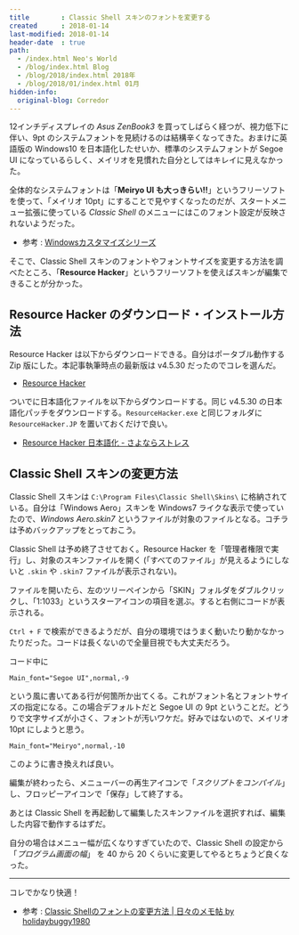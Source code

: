 ```yaml
---
title        : Classic Shell スキンのフォントを変更する
created      : 2018-01-14
last-modified: 2018-01-14
header-date  : true
path:
  - /index.html Neo's World
  - /blog/index.html Blog
  - /blog/2018/index.html 2018年
  - /blog/2018/01/index.html 01月
hidden-info:
  original-blog: Corredor
---
```


12インチディスプレイの *Asus ZenBook3* を買ってしばらく経つが、視力低下に伴い、9pt のシステムフォントを見続けるのは結構辛くなってきた。おまけに英語版の Windows10 を日本語化したせいか、標準のシステムフォントが Segoe UI になっているらしく、メイリオを見慣れた自分としてはキレイに見えなかった。

全体的なシステムフォントは「**Meiryo UI も大っきらい!!**」というフリーソフトを使って、「メイリオ 10pt」にすることで見やすくなったのだが、スタートメニュー拡張に使っている *Classic Shell* のメニューにはこのフォント設定が反映されないようだった。

- 参考 : [Windowsカスタマイズシリーズ](http://tatsu.life.coocan.jp/MySoft/WinCust/)

そこで、Classic Shell スキンのフォントやフォントサイズを変更する方法を調べたところ、「**Resource Hacker**」というフリーソフトを使えばスキンが編集できることが分かった。

## Resource Hacker のダウンロード・インストール方法

Resource Hacker は以下からダウンロードできる。自分はポータブル動作する Zip 版にした。本記事執筆時点の最新版は v4.5.30 だったのでコレを選んだ。

- [Resource Hacker](http://www.angusj.com/resourcehacker/)

ついでに日本語化ファイルを以下からダウンロードする。同じ v4.5.30 の日本語化パッチをダウンロードする。`ResourceHacker.exe` と同じフォルダに `ResourceHacker.JP` を置いておくだけで良い。

- [Resource Hacker 日本語化 - さよならストレス](http://d.hatena.ne.jp/wwwcfe/20100917/resourcehacker)

## Classic Shell スキンの変更方法

Classic Shell スキンは `C:\Program Files\Classic Shell\Skins\` に格納されている。自分は「Windows Aero」スキンを Windows7 ライクな表示で使っていたので、*Windows Aero.skin7* というファイルが対象のファイルとなる。コチラは予めバックアップをとっておこう。

Classic Shell は予め終了させておく。Resource Hacker を「管理者権限で実行」し、対象のスキンファイルを開く (「すべてのファイル」が見えるようにしないと `.skin` や `.skin7` ファイルが表示されない)。

ファイルを開いたら、左のツリーペインから「SKIN」フォルダをダブルクリックし、「1:1033」というスターアイコンの項目を選ぶ。すると右側にコードが表示される。

`Ctrl + F` で検索ができるようだが、自分の環境ではうまく動いたり動かなかったりだった。コードは長くないので全量目視でも大丈夫だろう。

コード中に

```
Main_font="Segoe UI",normal,-9
```

という風に書いてある行が何箇所か出てくる。これがフォント名とフォントサイズの指定になる。この場合デフォルトだと Segoe UI の 9pt ということだ。どうりで文字サイズが小さく、フォントが汚いワケだ。好みではないので、メイリオ 10pt にしようと思う。

```
Main_font="Meiryo",normal,-10
```

このように書き換えれば良い。

編集が終わったら、メニューバーの再生アイコンで「*スクリプトをコンパイル*」し、フロッピーアイコンで「保存」して終了する。

あとは Classic Shell を再起動して編集したスキンファイルを選択すれば、編集した内容で動作するはずだ。

自分の場合はメニュー幅が広くなりすぎていたので、Classic Shell の設定から「*プログラム画面の幅*」 を 40 から 20 くらいに変更してやるとちょうど良くなった。

-----

コレでかなり快適！

- 参考 : [Classic Shellのフォントの変更方法 | 日々のメモ帖 by holidaybuggy1980](http://holidaybuggy.blogspot.jp/2017/03/classic-shell.html)
